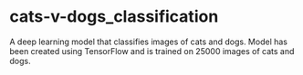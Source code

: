 # cats-v-dogs_classification
A deep learning model that classifies images of cats and dogs. Model has been created using TensorFlow and is trained on 25000 images of cats and dogs.
